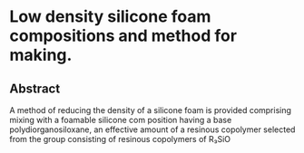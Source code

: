 # Low density silicone foam compositions and method for making.

## Abstract
A method of reducing the density of a silicone foam is provided comprising mixing with a foamable silicone com position having a base polydiorganosiloxane, an effective amount of a resinous copolymer selected from the group consisting of resinous copolymers of R₃SiO